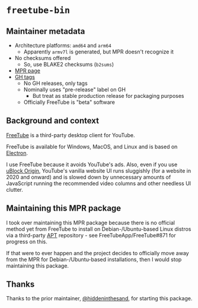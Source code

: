 # `freetube-bin`
## Maintainer metadata
* Architecture platforms: `amd64` and `arm64`
    * Apparently `armv7l` is generated, but MPR doesn't recognize it
* No checksums offered
    * So, use BLAKE2 checksums (`b2sums`)
* [MPR page](https://mpr.makedeb.org/packages/freetube-bin)
* [GH tags](https://github.com/FreeTubeApp/FreeTube/tags)
    * No GH releases, only tags
    * Nominally uses "pre-release" label on GH
        * But treat as stable production release for packaging purposes
    * Officially FreeTube is "beta" software

## Background and context
[FreeTube](https://freetubeapp.io/) is a third-party desktop client for YouTube.

FreeTube is available for Windows, MacOS, and Linux and is based on
[Electron](https://en.wikipedia.org/wiki/Electron_(software_framework)).

I use FreeTube because it avoids YouTube's ads.  Also, even if you use
[uBlock Origin](https://en.wikipedia.org/wiki/UBlock_Origin), YouTube's vanilla
website UI runs sluggishly (for a website in 2020 and onward) and is slowed down
by unnecessary amounts of JavaScript running the recommended video columns and
other needless UI clutter.

## Maintaining this MPR package

I took over maintaining this MPR package because there is no official method yet
from FreeTube to install on Debian-/Ubuntu-based Linux distros via a third-party
[APT](https://en.wikipedia.org/wiki/APT_(software)) repository - see
FreeTubeApp/FreeTube#871 for progress on this.

If that were to ever happen and the project decides to officially move away from
the MPR for Debian-/Ubuntu-based installations, then I would stop maintaining
this package.

## Thanks
Thanks to the prior maintainer, [@hiddeninthesand](https://github.com/hiddeninthesand),
for starting this package.

